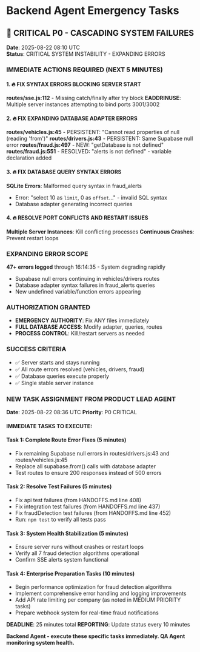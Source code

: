 # Backend Agent Emergency Tasks

## 🚨 CRITICAL P0 - CASCADING SYSTEM FAILURES
**Date**: 2025-08-22 08:10 UTC  
**Status**: CRITICAL SYSTEM INSTABILITY - EXPANDING ERRORS

### IMMEDIATE ACTIONS REQUIRED (NEXT 5 MINUTES)

#### 1. 🔥 FIX SYNTAX ERRORS BLOCKING SERVER START
**routes/sse.js:112** - Missing catch/finally after try block
**EADDRINUSE**: Multiple server instances attempting to bind ports 3001/3002

#### 2. 🔥 FIX EXPANDING DATABASE ADAPTER ERRORS
**routes/vehicles.js:45** - PERSISTENT: "Cannot read properties of null (reading 'from')"
**routes/drivers.js:43** - PERSISTENT: Same Supabase null error
**routes/fraud.js:497** - NEW: "getDatabase is not defined"
**routes/fraud.js:551** - RESOLVED: "alerts is not defined" - variable declaration added

#### 3. 🔥 FIX DATABASE QUERY SYNTAX ERRORS  
**SQLite Errors**: Malformed query syntax in fraud_alerts
- Error: "select 10 as `limit`, 0 as `offset`..." - invalid SQL syntax
- Database adapter generating incorrect queries

#### 4. 🔥 RESOLVE PORT CONFLICTS AND RESTART ISSUES
**Multiple Server Instances**: Kill conflicting processes
**Continuous Crashes**: Prevent restart loops

### EXPANDING ERROR SCOPE
**47+ errors logged** through 16:14:35 - System degrading rapidly
- Supabase null errors continuing in vehicles/drivers routes
- Database adapter syntax failures in fraud_alerts queries
- New undefined variable/function errors appearing

### AUTHORIZATION GRANTED
- **EMERGENCY AUTHORITY**: Fix ANY files immediately
- **FULL DATABASE ACCESS**: Modify adapter, queries, routes
- **PROCESS CONTROL**: Kill/restart servers as needed

### SUCCESS CRITERIA
- ✅ Server starts and stays running
- ✅ All route errors resolved (vehicles, drivers, fraud)  
- ✅ Database queries execute properly
- ✅ Single stable server instance

### NEW TASK ASSIGNMENT FROM PRODUCT LEAD AGENT
**Date**: 2025-08-22 08:36 UTC
**Priority**: P0 CRITICAL

#### IMMEDIATE TASKS TO EXECUTE:

#### Task 1: Complete Route Error Fixes (5 minutes)
- Fix remaining Supabase null errors in routes/drivers.js:43 and routes/vehicles.js:45
- Replace all supabase.from() calls with database adapter
- Test routes to ensure 200 responses instead of 500 errors

#### Task 2: Resolve Test Failures (5 minutes)  
- Fix api test failures (from HANDOFFS.md line 408)
- Fix integration test failures (from HANDOFFS.md line 437)
- Fix fraudDetection test failures (from HANDOFFS.md line 452)
- Run: `npm test` to verify all tests pass

#### Task 3: System Health Stabilization (5 minutes)
- Ensure server runs without crashes or restart loops
- Verify all 7 fraud detection algorithms operational
- Confirm SSE alerts system functional

#### Task 4: Enterprise Preparation Tasks (10 minutes)
- Begin performance optimization for fraud detection algorithms
- Implement comprehensive error handling and logging improvements
- Add API rate limiting per company (as noted in MEDIUM PRIORITY tasks)
- Prepare webhook system for real-time fraud notifications

**DEADLINE**: 25 minutes total
**REPORTING**: Update status every 10 minutes

**Backend Agent - execute these specific tasks immediately. QA Agent monitoring system health.**